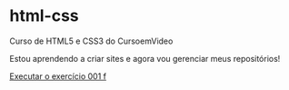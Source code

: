 # html-css
 Curso de HTML5 e CSS3 do CursoemVideo
 
 Estou aprendendo a criar sites e agora vou gerenciar meus repositórios!

<a href="https://gabrielm29.github.io/html-css/exercicios/ex001/index.html">Executar o exercício 001 f</a>